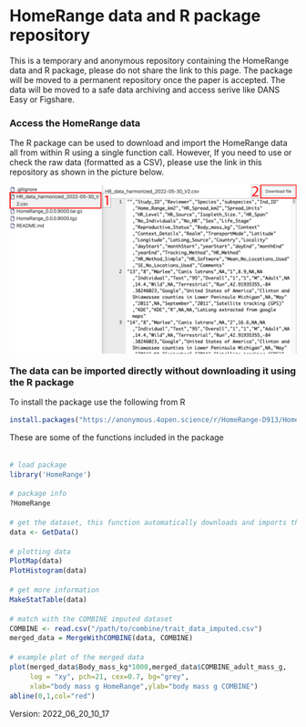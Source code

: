 # HomeRange data and R package repository

This is a temporary and anonymous repository containing the HomeRange data and R package, please do not share the link to this page. The package will be moved to a permanent repository once the paper is accepted. The data will be moved to a safe data archiving and access serive like DANS Easy or Figshare.

### Access the HomeRange data

The R package can be used to download and import the HomeRange data all from within R using a single function call. However, If you need to use or check the raw data (formatted as a CSV), please use the link in this repository as shown in the picture below.

<img src="figs/download.png" style="float: left; margin-right: 10px; padding-bottom: 20px;" />

### The data can be imported directly without downloading it using the R package

To install the package use the following from R
```r
install.packages("https://anonymous.4open.science/r/HomeRange-D913/HomeRange_0.0.0.9000.tar.gz", repos=NULL, method="libcurl")
```

These are some of the functions included in the package

```r

# load package
library('HomeRange')

# package info
?HomeRange

# get the dataset, this function automatically downloads and imports the data
data <- GetData()

# plotting data
PlotMap(data)
PlotHistogram(data)

# get more information
MakeStatTable(data)

# match with the COMBINE imputed dataset
COMBINE <- read.csv("/path/to/combine/trait_data_imputed.csv")
merged_data = MergeWithCOMBINE(data, COMBINE)

# example plot of the merged data
plot(merged_data$Body_mass_kg*1000,merged_data$COMBINE_adult_mass_g,
     log = "xy", pch=21, cex=0.7, bg="grey",
     xlab="body mass g HomeRange",ylab="body mass g COMBINE")
abline(0,1,col="red")


```
Version: 2022_06_20_10_17